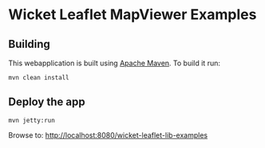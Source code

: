 # Wicket Leaflet MapViewer Examples


## Building
This webapplication is built using [Apache Maven](http://maven.apache.org/).
To build it run:

    mvn clean install

## Deploy the app

    mvn jetty:run

Browse to: [http://localhost:8080/wicket-leaflet-lib-examples](http://localhost:8080/wicket-leaflet-lib-examples)